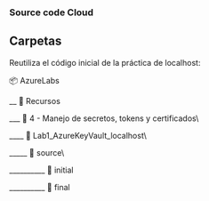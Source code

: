 ### Source code Cloud

## Carpetas

Reutiliza el código inicial de la práctica de localhost:

📦 AzureLabs
 
__ 📂  Recursos
 
___ 📂 4 - Manejo de secretos, tokens y certificados\
 
____  📂 Lab1_AzureKeyVault_localhost\
 
_____ 📂 source\
 
__________  📂 initial
 
__________  📂 final
